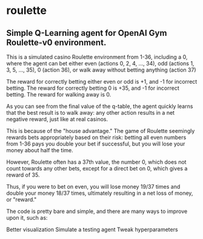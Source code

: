 # roulette

## Simple Q-Learning agent for OpenAI Gym Roulette-v0 environment.

This is a simulated casino Roulette environment from 1-36, including a 0,
where the agent can bet either even (actions 0, 2, 4, ..., 34),
odd (actions 1, 3, 5, ..., 35), 0 (action 36), or
walk away without betting anything (action 37)

The reward for correctly betting either even or odd is +1, and -1 for incorrect betting.
The reward for correctly betting 0 is +35, and -1 for incorrect betting.
The reward for walking away is 0.

As you can see from the final value of the q-table, the agent quickly learns that the best
result is to walk away: any other action results in a net negative reward,
just like at real casinos.

This is because of the "house advantage." The game of Roulette seemingly rewards bets appropriately
based on their risk: betting all even numbers from 1-36 pays you double your bet if successful,
but you will lose your money about half the time.

However, Roulette often has a 37th value, the number 0, which does not count towards any other bets,
except for a direct bet on 0, which gives a reward of 35.

Thus, if you were to bet on even, you will lose money 19/37 times and double your money 18/37 times,
ultimately resulting in a net loss of money, or "reward."

The code is pretty bare and simple, and there are many ways to improve upon it, such as:

Better visualization
Simulate a testing agent
Tweak hyperparameters
